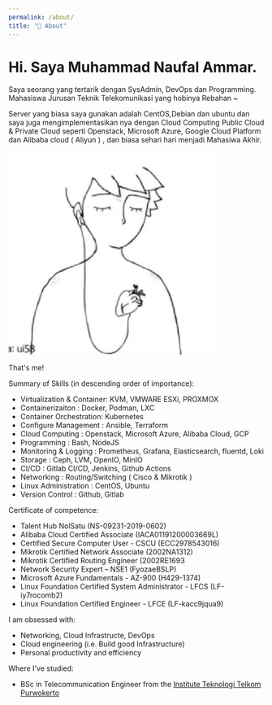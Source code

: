 ```yaml
---
permalink: /about/
title: "👨 About"
---
```


# Hi. Saya Muhammad Naufal Ammar.

Saya seorang yang tertarik dengan SysAdmin, DevOps dan Programming. Mahasiswa Jurusan Teknik Telekomunikasi yang hobinya Rebahan ~

Server yang biasa saya gunakan adalah CentOS,Debian dan ubuntu dan saya juga mengimplementasikan nya dengan Cloud Computing Public Cloud & Private Cloud seperti Openstack, Microsoft Azure, Google Cloud Platform dan Alibaba cloud ( Aliyun ) , dan biasa sehari hari menjadi Mahasiwa Akhir.

<img src="/assets/images/bio-photo.jpg" style="max-height: 400px">

That's me!

Summary of Skills (in descending order of importance):
- Virtualization & Container: KVM, VMWARE ESXi, PROXMOX
- Containerizaiton : Docker, Podman, LXC
- Container Orchestration: Kubernetes
- Configure Management : Ansible, Terraform
- Cloud Computing : Openstack, Microsoft Azure, Alibaba Cloud, GCP
- Programming : Bash, NodeJS
- Monitoring & Logging : Prometheus, Grafana, Elasticsearch, fluentd, Loki
- Storage : Ceph, LVM, OpenIO, MinIO
- CI/CD : Gitlab CI/CD, Jenkins, Github Actions 
- Networking : Routing/Switching ( Cisco & Mikrotik )
- Linux Administration : CentOS, Ubuntu
- Version Control : Github, Gitlab

Certificate of competence:
- Talent Hub NolSatu (NS-09231-2019-0602)
- Alibaba Cloud Certified Associate (IACA01191200003669L)
- Certified Secure Computer User - CSCU (ECC2978543016)
- Mikrotik Certified Network Associate (2002NA1312)
- Mikrotik Certified Routing Engineer (2002RE1693 
- Network Security Expert – NSE1 (FyozaeBSLP)
- Microsoft Azure Fundamentals - AZ-900 (H429-1374)
- Linux Foundation Certified System Administrator - LFCS (LF-iy7rocomb2)
- Linux Foundation Certified Engineer - LFCE (LF-kacc9jqua9)

I am obsessed with:
- Networking, Cloud Infrastructe, DevOps
- Cloud engineering (i.e. Build good Infrastructure)
- Personal productivity and efficiency

Where I've studied:
- BSc in Telecommunication Engineer from the [Institute Teknologi Telkom Purwokerto](https://ittelkom-pwt.ac.id/)
